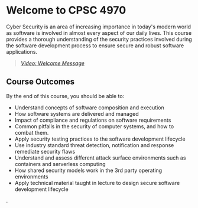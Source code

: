# Welcome to CPSC 4970

Cyber Security is  an area of increasing importance in today's modern world as software is involved in almost every aspect of our daily lives.  This course provides a thorough understanding of the security practices involved during the software development process to ensure secure and robust software applications.

> [*Video: Welcome Message*](https://auburn.hosted.panopto.com/Panopto/Pages/Viewer.aspx?id=64ad4d5f-68b0-4488-b447-af8700d176cb) 
> 
## Course Outcomes

By the end of this course, you should be able to:

- Understand concepts of software composition and execution
- How software systems are delivered and managed
- Impact of compliance and regulations on software requirements
- Common pitfalls in the security of computer systems, and how to combat them.
- Apply security testing practices to the software development lifecycle
- Use industry standard threat detection, notification and response remediate security flaws
- Understand and assess different attack surface environments such as containers and serverless computing
- How shared security models work in the 3rd party operating environments
- Apply technical  material taught in lecture to design secure software development lifecycle

.